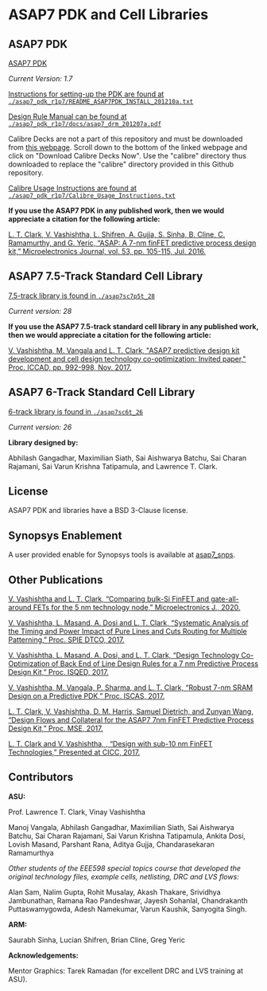 # ASAP7 PDK and Cell Libraries

## ASAP7 PDK 

[ASAP7 PDK](https://github.com/The-OpenROAD-Project/asap7_pdk_r1p7/tree/main)

*Current Version: 1.7*

[Instructions for setting-up the PDK are found at `./asap7_pdk_r1p7/README_ASAP7PDK_INSTALL_201210a.txt`](https://github.com/The-OpenROAD-Project/asap7_pdk_r1p7/blob/main/README_ASAP7PDK_INSTALL_201210a.txt)

[Design Rule Manual can be found at `./asap7_pdk_r1p7/docs/asap7_drm_201207a.pdf`](https://github.com/The-OpenROAD-Project/asap7_pdk_r1p7/blob/main/docs/asap7_drm_201207a.pdf)

Calibre Decks are not a part of this repository and must be downloaded from [this webpage](http://asap.asu.edu/asap/). Scroll down to the bottom of the linked webpage and click on "Download Calibre Decks Now". Use the "calibre" directory thus downloaded to replace the "calibre" directory provided in this Github repository.

[Calibre Usage Instructions are found at `./asap7_pdk_r1p7/Calibre_Usage_Instructions.txt`](https://github.com/The-OpenROAD-Project/asap7_pdk_r1p7/blob/main/Calibre_Usage_Instructions.txt)

**If you use the ASAP7 PDK in any published work, then we would appreciate a citation for the following article:**

[L. T. Clark, V. Vashishtha, L. Shifren, A. Gujja, S. Sinha, B. Cline, C. Ramamurthy, and G. Yeric, “ASAP: A 7-nm finFET predictive process design kit,” Microelectronics Journal, vol. 53, pp. 105-115, Jul. 2016.](https://doi.org/10.1016/j.mejo.2016.04.006)

## ASAP7 7.5-Track Standard Cell Library 

[7.5-track library is found in `./asap7sc7p5t_28`](https://github.com/The-OpenROAD-Project/asap7/tree/master/asap7sc7p5t_28)

*Current version: 28*

**If you use the ASAP7 7.5-track standard cell library in any published work, then we would appreciate a citation for the following article:**

[V. Vashishtha, M. Vangala and L. T. Clark, "ASAP7 predictive design kit development and cell design technology co-optimization: Invited paper," Proc. ICCAD, pp. 992-998, Nov. 2017.](https://doi.org/10.1109/ICCAD.2017.8203889)

## ASAP7 6-Track Standard Cell Library 

[6-track library is found in `./asap7sc6t_26`](https://github.com/The-OpenROAD-Project/asap7/tree/master/asap7sc6t_26)

*Current version: 26*

**Library designed by:**

Abhilash Gangadhar, Maximilian Siath, Sai Aishwarya Batchu, 
Sai Charan Rajamani, Sai Varun Krishna Tatipamula, and Lawrence T. Clark.

## License

ASAP7 PDK and libraries have a BSD 3-Clause license. 

## Synopsys Enablement

A user provided enable for Synopsys tools is available at [asap7_snps](https://github.com/snishizawa/asap7_snps).

## Other Publications

[V. Vashishtha and L. T. Clark, “Comparing bulk-Si FinFET and gate-all-around FETs for the 5 nm technology node,” Microelectronics J., 2020.](https://doi.org/10.1016/j.mejo.2020.104942)

[V. Vashishtha, L. Masand, A. Dosi and L. T. Clark, “Systematic Analysis of the Timing and Power Impact of Pure Lines and Cuts Routing for Multiple Patterning,” Proc. SPIE DTCO, 2017.](https://doi.org/10.1117/12.2258085)

[V. Vashishtha, L. Masand, A. Dosi, and L. T. Clark, “Design Technology Co-Optimization of Back End of Line Design Rules for a 7 nm Predictive Process Design Kit,” Proc. ISQED, 2017.](https://doi.org/10.1109/ISQED.2017.7918308)

[V. Vashishtha, M. Vangala, P. Sharma, and L. T. Clark, “Robust 7-nm SRAM Design on a Predictive PDK,” Proc. ISCAS, 2017.](https://doi.org/10.1109/ISCAS.2017.8050316)

[L. T. Clark, V. Vashishtha, D. M. Harris, Samuel Dietrich, and Zunyan Wang, “Design Flows and Collateral for the ASAP7 7nm FinFET Predictive Process Design Kit,” Proc. MSE, 2017.](https://doi.org/10.1109/MSE.2017.7945071)

[L. T. Clark and V. Vashishtha, , “Design with sub-10 nm FinFET Technologies,” Presented at CICC, 2017.](https://doi.org/10.1109/CICC.2017.7993720)

## Contributors

**ASU:**

Prof. Lawrence T. Clark, Vinay Vashishtha

Manoj Vangala, Abhilash Gangadhar, Maximilian Siath, Sai Aishwarya Batchu, 
Sai Charan Rajamani, Sai Varun Krishna Tatipamula, Ankita Dosi, 
Lovish Masand, Parshant Rana, Aditya Gujja, Chandarasekaran Ramamurthya

*Other students of the EEE598 special topics course that developed the 
original technology files, example cells, netlisting, DRC and LVS flows:*

Alan Sam, Nalim Gupta, Rohit Musalay, Akash Thakare, Srividhya Jambunathan, 
Ramana Rao Pandeshwar, Jayesh Sohanlal, Chandrakanth Puttaswamygowda, 
Adesh Namekumar, Varun Kaushik, Sanyogita Singh.

**ARM:**

Saurabh Sinha, Lucian Shifren, Brian Cline, Greg Yeric

**Acknowledgements:**

Mentor Graphics: Tarek Ramadan (for excellent DRC and LVS training at ASU).
